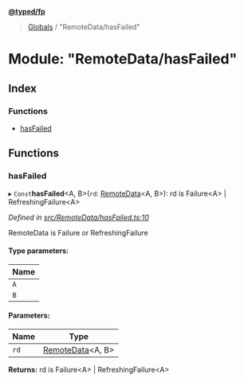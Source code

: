 **[@typed/fp](../README.md)**

> [Globals](../globals.md) / "RemoteData/hasFailed"

# Module: "RemoteData/hasFailed"

## Index

### Functions

* [hasFailed](_remotedata_hasfailed_.md#hasfailed)

## Functions

### hasFailed

▸ `Const`**hasFailed**\<A, B>(`rd`: [RemoteData](_remotedata_remotedata_.md#remotedata)\<A, B>): rd is Failure\<A> \| RefreshingFailure\<A>

*Defined in [src/RemoteData/hasFailed.ts:10](https://github.com/TylorS/typed-fp/blob/6ccb290/src/RemoteData/hasFailed.ts#L10)*

RemoteData is Failure or RefreshingFailure

#### Type parameters:

Name |
------ |
`A` |
`B` |

#### Parameters:

Name | Type |
------ | ------ |
`rd` | [RemoteData](_remotedata_remotedata_.md#remotedata)\<A, B> |

**Returns:** rd is Failure\<A> \| RefreshingFailure\<A>
